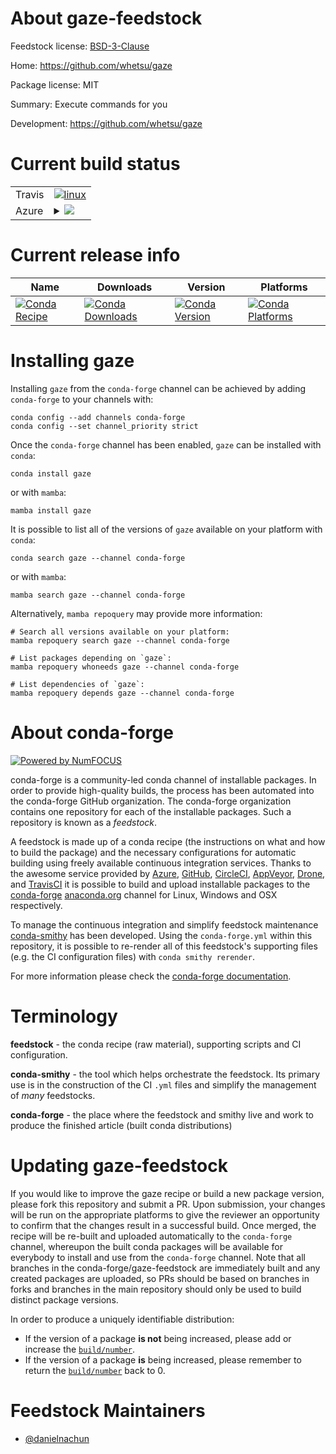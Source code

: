 About gaze-feedstock
====================

Feedstock license: [BSD-3-Clause](https://github.com/conda-forge/gaze-feedstock/blob/main/LICENSE.txt)

Home: https://github.com/whetsu/gaze

Package license: MIT

Summary: Execute commands for you

Development: https://github.com/whetsu/gaze

Current build status
====================


<table><tr>
    <td>Travis</td>
    <td>
      <a href="https://app.travis-ci.com/conda-forge/gaze-feedstock">
        <img alt="linux" src="https://img.shields.io/travis/com/conda-forge/gaze-feedstock/main.svg?label=Linux">
      </a>
    </td>
  </tr>
    
  <tr>
    <td>Azure</td>
    <td>
      <details>
        <summary>
          <a href="https://dev.azure.com/conda-forge/feedstock-builds/_build/latest?definitionId=23637&branchName=main">
            <img src="https://dev.azure.com/conda-forge/feedstock-builds/_apis/build/status/gaze-feedstock?branchName=main">
          </a>
        </summary>
        <table>
          <thead><tr><th>Variant</th><th>Status</th></tr></thead>
          <tbody><tr>
              <td>linux_64</td>
              <td>
                <a href="https://dev.azure.com/conda-forge/feedstock-builds/_build/latest?definitionId=23637&branchName=main">
                  <img src="https://dev.azure.com/conda-forge/feedstock-builds/_apis/build/status/gaze-feedstock?branchName=main&jobName=linux&configuration=linux%20linux_64_" alt="variant">
                </a>
              </td>
            </tr><tr>
              <td>linux_aarch64</td>
              <td>
                <a href="https://dev.azure.com/conda-forge/feedstock-builds/_build/latest?definitionId=23637&branchName=main">
                  <img src="https://dev.azure.com/conda-forge/feedstock-builds/_apis/build/status/gaze-feedstock?branchName=main&jobName=linux&configuration=linux%20linux_aarch64_" alt="variant">
                </a>
              </td>
            </tr><tr>
              <td>linux_ppc64le</td>
              <td>
                <a href="https://dev.azure.com/conda-forge/feedstock-builds/_build/latest?definitionId=23637&branchName=main">
                  <img src="https://dev.azure.com/conda-forge/feedstock-builds/_apis/build/status/gaze-feedstock?branchName=main&jobName=linux&configuration=linux%20linux_ppc64le_" alt="variant">
                </a>
              </td>
            </tr><tr>
              <td>osx_64</td>
              <td>
                <a href="https://dev.azure.com/conda-forge/feedstock-builds/_build/latest?definitionId=23637&branchName=main">
                  <img src="https://dev.azure.com/conda-forge/feedstock-builds/_apis/build/status/gaze-feedstock?branchName=main&jobName=osx&configuration=osx%20osx_64_" alt="variant">
                </a>
              </td>
            </tr><tr>
              <td>osx_arm64</td>
              <td>
                <a href="https://dev.azure.com/conda-forge/feedstock-builds/_build/latest?definitionId=23637&branchName=main">
                  <img src="https://dev.azure.com/conda-forge/feedstock-builds/_apis/build/status/gaze-feedstock?branchName=main&jobName=osx&configuration=osx%20osx_arm64_" alt="variant">
                </a>
              </td>
            </tr><tr>
              <td>win_64</td>
              <td>
                <a href="https://dev.azure.com/conda-forge/feedstock-builds/_build/latest?definitionId=23637&branchName=main">
                  <img src="https://dev.azure.com/conda-forge/feedstock-builds/_apis/build/status/gaze-feedstock?branchName=main&jobName=win&configuration=win%20win_64_" alt="variant">
                </a>
              </td>
            </tr>
          </tbody>
        </table>
      </details>
    </td>
  </tr>
</table>

Current release info
====================

| Name | Downloads | Version | Platforms |
| --- | --- | --- | --- |
| [![Conda Recipe](https://img.shields.io/badge/recipe-gaze-green.svg)](https://anaconda.org/conda-forge/gaze) | [![Conda Downloads](https://img.shields.io/conda/dn/conda-forge/gaze.svg)](https://anaconda.org/conda-forge/gaze) | [![Conda Version](https://img.shields.io/conda/vn/conda-forge/gaze.svg)](https://anaconda.org/conda-forge/gaze) | [![Conda Platforms](https://img.shields.io/conda/pn/conda-forge/gaze.svg)](https://anaconda.org/conda-forge/gaze) |

Installing gaze
===============

Installing `gaze` from the `conda-forge` channel can be achieved by adding `conda-forge` to your channels with:

```
conda config --add channels conda-forge
conda config --set channel_priority strict
```

Once the `conda-forge` channel has been enabled, `gaze` can be installed with `conda`:

```
conda install gaze
```

or with `mamba`:

```
mamba install gaze
```

It is possible to list all of the versions of `gaze` available on your platform with `conda`:

```
conda search gaze --channel conda-forge
```

or with `mamba`:

```
mamba search gaze --channel conda-forge
```

Alternatively, `mamba repoquery` may provide more information:

```
# Search all versions available on your platform:
mamba repoquery search gaze --channel conda-forge

# List packages depending on `gaze`:
mamba repoquery whoneeds gaze --channel conda-forge

# List dependencies of `gaze`:
mamba repoquery depends gaze --channel conda-forge
```


About conda-forge
=================

[![Powered by
NumFOCUS](https://img.shields.io/badge/powered%20by-NumFOCUS-orange.svg?style=flat&colorA=E1523D&colorB=007D8A)](https://numfocus.org)

conda-forge is a community-led conda channel of installable packages.
In order to provide high-quality builds, the process has been automated into the
conda-forge GitHub organization. The conda-forge organization contains one repository
for each of the installable packages. Such a repository is known as a *feedstock*.

A feedstock is made up of a conda recipe (the instructions on what and how to build
the package) and the necessary configurations for automatic building using freely
available continuous integration services. Thanks to the awesome service provided by
[Azure](https://azure.microsoft.com/en-us/services/devops/), [GitHub](https://github.com/),
[CircleCI](https://circleci.com/), [AppVeyor](https://www.appveyor.com/),
[Drone](https://cloud.drone.io/welcome), and [TravisCI](https://travis-ci.com/)
it is possible to build and upload installable packages to the
[conda-forge](https://anaconda.org/conda-forge) [anaconda.org](https://anaconda.org/)
channel for Linux, Windows and OSX respectively.

To manage the continuous integration and simplify feedstock maintenance
[conda-smithy](https://github.com/conda-forge/conda-smithy) has been developed.
Using the ``conda-forge.yml`` within this repository, it is possible to re-render all of
this feedstock's supporting files (e.g. the CI configuration files) with ``conda smithy rerender``.

For more information please check the [conda-forge documentation](https://conda-forge.org/docs/).

Terminology
===========

**feedstock** - the conda recipe (raw material), supporting scripts and CI configuration.

**conda-smithy** - the tool which helps orchestrate the feedstock.
                   Its primary use is in the construction of the CI ``.yml`` files
                   and simplify the management of *many* feedstocks.

**conda-forge** - the place where the feedstock and smithy live and work to
                  produce the finished article (built conda distributions)


Updating gaze-feedstock
=======================

If you would like to improve the gaze recipe or build a new
package version, please fork this repository and submit a PR. Upon submission,
your changes will be run on the appropriate platforms to give the reviewer an
opportunity to confirm that the changes result in a successful build. Once
merged, the recipe will be re-built and uploaded automatically to the
`conda-forge` channel, whereupon the built conda packages will be available for
everybody to install and use from the `conda-forge` channel.
Note that all branches in the conda-forge/gaze-feedstock are
immediately built and any created packages are uploaded, so PRs should be based
on branches in forks and branches in the main repository should only be used to
build distinct package versions.

In order to produce a uniquely identifiable distribution:
 * If the version of a package **is not** being increased, please add or increase
   the [``build/number``](https://docs.conda.io/projects/conda-build/en/latest/resources/define-metadata.html#build-number-and-string).
 * If the version of a package **is** being increased, please remember to return
   the [``build/number``](https://docs.conda.io/projects/conda-build/en/latest/resources/define-metadata.html#build-number-and-string)
   back to 0.

Feedstock Maintainers
=====================

* [@danielnachun](https://github.com/danielnachun/)

